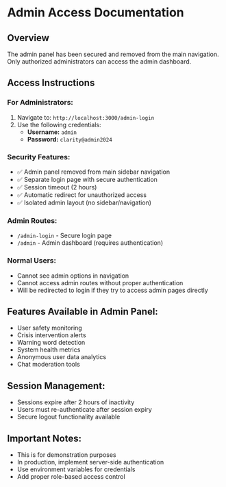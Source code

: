# Admin Access Documentation

## Overview
The admin panel has been secured and removed from the main navigation. Only authorized administrators can access the admin dashboard.

## Access Instructions

### For Administrators:
1. Navigate to: `http://localhost:3000/admin-login`
2. Use the following credentials:
   - **Username:** `admin`
   - **Password:** `clarity@admin2024`

### Security Features:
- ✅ Admin panel removed from main sidebar navigation
- ✅ Separate login page with secure authentication
- ✅ Session timeout (2 hours)
- ✅ Automatic redirect for unauthorized access
- ✅ Isolated admin layout (no sidebar/navigation)

### Admin Routes:
- `/admin-login` - Secure login page
- `/admin` - Admin dashboard (requires authentication)

### Normal Users:
- Cannot see admin options in navigation
- Cannot access admin routes without proper authentication
- Will be redirected to login if they try to access admin pages directly

## Features Available in Admin Panel:
- User safety monitoring
- Crisis intervention alerts
- Warning word detection
- System health metrics
- Anonymous user data analytics
- Chat moderation tools

## Session Management:
- Sessions expire after 2 hours of inactivity
- Users must re-authenticate after session expiry
- Secure logout functionality available

## Important Notes:
- This is for demonstration purposes
- In production, implement server-side authentication
- Use environment variables for credentials
- Add proper role-based access control